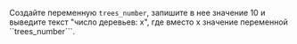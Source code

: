 
Создайте переменную ```trees_number```, запишите в нее значение 10 и выведите текст "число деревьев: x", где вместо x значение переменной ``trees_number```.


